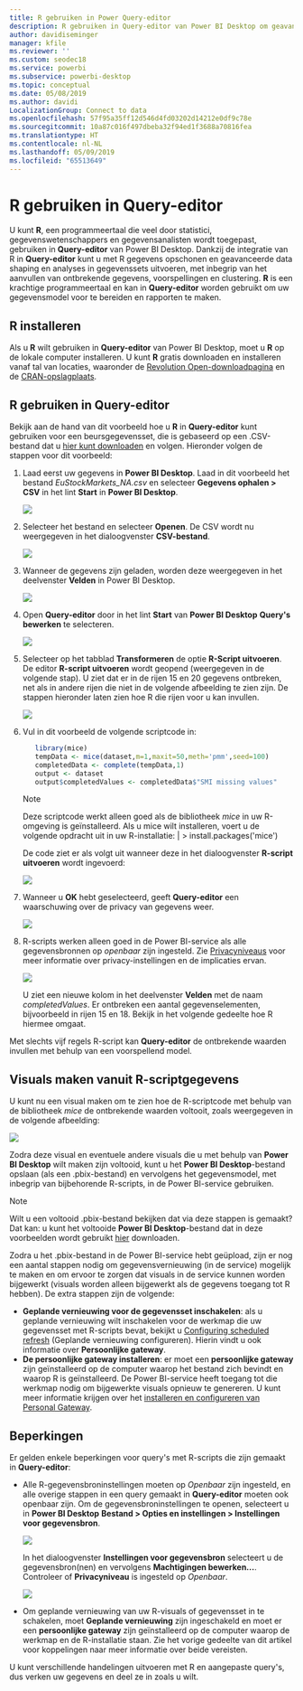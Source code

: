 ```yaml
---
title: R gebruiken in Power Query-editor
description: R gebruiken in Query-editor van Power BI Desktop om geavanceerde analyses uit te voeren
author: davidiseminger
manager: kfile
ms.reviewer: ''
ms.custom: seodec18
ms.service: powerbi
ms.subservice: powerbi-desktop
ms.topic: conceptual
ms.date: 05/08/2019
ms.author: davidi
LocalizationGroup: Connect to data
ms.openlocfilehash: 57f95a35ff12d546d4fd03202d14212e0df9c78e
ms.sourcegitcommit: 10a87c016f497dbeba32f94ed1f3688a70816fea
ms.translationtype: HT
ms.contentlocale: nl-NL
ms.lasthandoff: 05/09/2019
ms.locfileid: "65513649"
---
```

# <a name="using-r-in-query-editor"></a>R gebruiken in Query-editor
U kunt **R**, een programmeertaal die veel door statistici, gegevenswetenschappers en gegevensanalisten wordt toegepast, gebruiken in **Query-editor** van Power BI Desktop. Dankzij de integratie van R in **Query-editor** kunt u met R gegevens opschonen en geavanceerde data shaping en analyses in gegevenssets uitvoeren, met inbegrip van het aanvullen van ontbrekende gegevens, voorspellingen en clustering. **R** is een krachtige programmeertaal en kan in **Query-editor** worden gebruikt om uw gegevensmodel voor te bereiden en rapporten te maken.

## <a name="installing-r"></a>R installeren
Als u **R** wilt gebruiken in **Query-editor** van Power BI Desktop, moet u **R** op de lokale computer installeren. U kunt **R** gratis downloaden en installeren vanaf tal van locaties, waaronder de [Revolution Open-downloadpagina](https://mran.revolutionanalytics.com/download/) en de [CRAN-opslagplaats](https://cran.r-project.org/bin/windows/base/).

## <a name="using-r-in-query-editor"></a>R gebruiken in Query-editor
Bekijk aan de hand van dit voorbeeld hoe u **R** in **Query-editor** kunt gebruiken voor een beursgegevensset, die is gebaseerd op een .CSV-bestand dat u [hier kunt downloaden](http://download.microsoft.com/download/F/8/A/F8AA9DC9-8545-4AAE-9305-27AD1D01DC03/EuStockMarkets_NA.csv) en volgen. Hieronder volgen de stappen voor dit voorbeeld:

1. Laad eerst uw gegevens in **Power BI Desktop**. Laad in dit voorbeeld het bestand *EuStockMarkets_NA.csv* en selecteer **Gegevens ophalen > CSV** in het lint **Start** in **Power BI Desktop**.

   ![](media/desktop-r-in-query-editor/r-in-query-editor_1.png)
2. Selecteer het bestand en selecteer **Openen**. De CSV wordt nu weergegeven in het dialoogvenster **CSV-bestand**.

   ![](media/desktop-r-in-query-editor/r-in-query-editor_2.png)
3. Wanneer de gegevens zijn geladen, worden deze weergegeven in het deelvenster **Velden** in Power BI Desktop.

   ![](media/desktop-r-in-query-editor/r-in-query-editor_3.png)
4. Open **Query-editor** door in het lint **Start** van **Power BI Desktop** **Query's bewerken** te selecteren.

   ![](media/desktop-r-in-query-editor/r-in-query-editor_4.png)
5. Selecteer op het tabblad **Transformeren** de optie **R-Script uitvoeren**. De editor **R-script uitvoeren** wordt geopend (weergegeven in de volgende stap). U ziet dat er in de rijen 15 en 20 gegevens ontbreken, net als in andere rijen die niet in de volgende afbeelding te zien zijn. De stappen hieronder laten zien hoe R die rijen voor u kan invullen.

   ![](media/desktop-r-in-query-editor/r-in-query-editor_5d.png)
6. Vul in dit voorbeeld de volgende scriptcode in:

    ```r
       library(mice)
       tempData <- mice(dataset,m=1,maxit=50,meth='pmm',seed=100)
       completedData <- complete(tempData,1)
       output <- dataset
       output$completedValues <- completedData$"SMI missing values"
    ```

   > [!NOTE]
   > Deze scriptcode werkt alleen goed als de bibliotheek *mice* in uw R-omgeving is geïnstalleerd. Als u mice wilt installeren, voert u de volgende opdracht uit in uw R-installatie: |      > install.packages('mice')
   > 
   > 

   De code ziet er als volgt uit wanneer deze in het dialoogvenster **R-script uitvoeren** wordt ingevoerd:

   ![](media/desktop-r-in-query-editor/r-in-query-editor_5b.png)
7. Wanneer u **OK** hebt geselecteerd, geeft **Query-editor** een waarschuwing over de privacy van gegevens weer.

   ![](media/desktop-r-in-query-editor/r-in-query-editor_6.png)
8. R-scripts werken alleen goed in de Power BI-service als alle gegevensbronnen op *openbaar* zijn ingesteld. Zie [Privacyniveaus](desktop-privacy-levels.md) voor meer informatie over privacy-instellingen en de implicaties ervan.

   ![](media/desktop-r-in-query-editor/r-in-query-editor_7.png)

   U ziet een nieuwe kolom in het deelvenster **Velden** met de naam *completedValues*. Er ontbreken een aantal gegevenselementen, bijvoorbeeld in rijen 15 en 18. Bekijk in het volgende gedeelte hoe R hiermee omgaat.


Met slechts vijf regels R-script kan **Query-editor** de ontbrekende waarden invullen met behulp van een voorspellend model.

## <a name="creating-visuals-from-r-script-data"></a>Visuals maken vanuit R-scriptgegevens
U kunt nu een visual maken om te zien hoe de R-scriptcode met behulp van de bibliotheek *mice* de ontbrekende waarden voltooit, zoals weergegeven in de volgende afbeelding:

![](media/desktop-r-in-query-editor/r-in-query-editor_8a.png)

Zodra deze visual en eventuele andere visuals die u met behulp van **Power BI Desktop** wilt maken zijn voltooid, kunt u het **Power BI Desktop**-bestand opslaan (als een .pbix-bestand) en vervolgens het gegevensmodel, met inbegrip van bijbehorende R-scripts, in de Power BI-service gebruiken.

> [!NOTE]
> Wilt u een voltooid .pbix-bestand bekijken dat via deze stappen is gemaakt? Dat kan: u kunt het voltooide **Power BI Desktop**-bestand dat in deze voorbeelden wordt gebruikt [hier](http://download.microsoft.com/download/F/8/A/F8AA9DC9-8545-4AAE-9305-27AD1D01DC03/Complete%20Values%20with%20R%20in%20PQ.pbix) downloaden.

Zodra u het .pbix-bestand in de Power BI-service hebt geüpload, zijn er nog een aantal stappen nodig om gegevensvernieuwing (in de service) mogelijk te maken en om ervoor te zorgen dat visuals in de service kunnen worden bijgewerkt (visuals worden alleen bijgewerkt als de gegevens toegang tot R hebben). De extra stappen zijn de volgende:

* **Geplande vernieuwing voor de gegevensset inschakelen**: als u geplande vernieuwing wilt inschakelen voor de werkmap die uw gegevensset met R-scripts bevat, bekijkt u [Configuring scheduled refresh](refresh-scheduled-refresh.md) (Geplande vernieuwing configureren). Hierin vindt u ook informatie over **Persoonlijke gateway**.
* **De persoonlijke gateway installeren**: er moet een **persoonlijke gateway** zijn geïnstalleerd op de computer waarop het bestand zich bevindt en waarop R is geïnstalleerd. De Power BI-service heeft toegang tot die werkmap nodig om bijgewerkte visuals opnieuw te genereren. U kunt meer informatie krijgen over het [installeren en configureren van Personal Gateway](service-gateway-personal-mode.md).

## <a name="limitations"></a>Beperkingen
Er gelden enkele beperkingen voor query's met R-scripts die zijn gemaakt in **Query-editor**:

* Alle R-gegevensbroninstellingen moeten op *Openbaar* zijn ingesteld, en alle overige stappen in een query gemaakt in **Query-editor** moeten ook openbaar zijn. Om de gegevensbroninstellingen te openen, selecteert u in **Power BI Desktop** **Bestand > Opties en instellingen > Instellingen voor gegevensbron**.

  ![](media/desktop-r-in-query-editor/r-in-query-editor_9.png)

  In het dialoogvenster **Instellingen voor gegevensbron** selecteert u de gegevensbron(nen) en vervolgens **Machtigingen bewerken...**. Controleer of **Privacyniveau** is ingesteld op *Openbaar*.

  ![](media/desktop-r-in-query-editor/r-in-query-editor_10.png)    
* Om geplande vernieuwing van uw R-visuals of gegevensset in te schakelen, moet **Geplande vernieuwing** zijn ingeschakeld en moet er een **persoonlijke gateway** zijn geïnstalleerd op de computer waarop de werkmap en de R-installatie staan. Zie het vorige gedeelte van dit artikel voor koppelingen naar meer informatie over beide vereisten.

U kunt verschillende handelingen uitvoeren met R en aangepaste query's, dus verken uw gegevens en deel ze in zoals u wilt.

